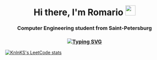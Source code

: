   <h1 align="center">Hi there, I'm Romario</a> 
<img src="https://github.com/blackcater/blackcater/raw/main/images/Hi.gif" height="32"/></h1>
<h3 align="center">Computer Engineering student from Saint-Petersburg</h3>

<h3 align="center"><a href="https://git.io/typing-svg"><img src="https://readme-typing-svg.herokuapp.com?font=Fira+Code&pause=1000&color=CA6E0A&center=true&random=false&width=435&lines=Java+enjoyer+" alt="Typing SVG" /></a></h3>

[![KnlnKS's LeetCode stats](https://leetcode-stats-six.vercel.app/api?username=lerome2002)](https://github.com/KnlnKS/leetcode-stats)

